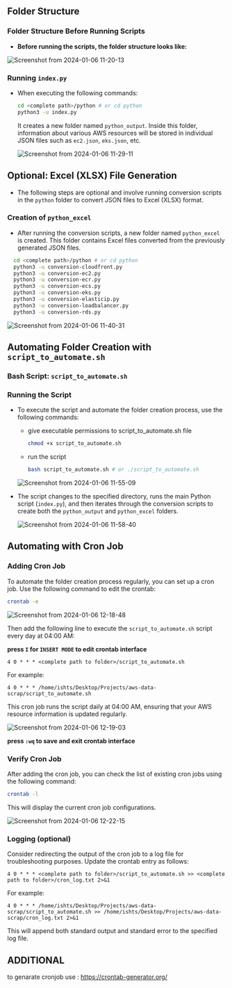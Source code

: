 ## Folder Structure

### Folder Structure Before Running Scripts

- **Before running the scripts, the folder structure looks like:**

![Screenshot from 2024-01-06 11-20-13](https://github.com/ishtiaqSamdani/fetch-aws-resources/assets/82057297/abd2f509-317e-4ff0-b645-56791725f565)


### Running `index.py`

- When executing the following commands:

  ```bash
  cd <complete path>/python # or cd python
  python3 -u index.py
  ```

  It creates a new folder named `python_output`. Inside this folder, information about various AWS resources will be stored in individual JSON files such as `ec2.json`, `eks.json`, etc.

  ![Screenshot from 2024-01-06 11-29-11](https://github.com/ishtiaqSamdani/fetch-aws-resources/assets/82057297/5fb53110-198e-47f0-9376-4b8a60b54eaf)


## Optional: Excel (XLSX) File Generation

- The following steps are optional and involve running conversion scripts in the `python` folder to convert JSON files to Excel (XLSX) format.

### Creation of `python_excel`

- After running the conversion scripts, a new folder named `python_excel` is created. This folder contains Excel files converted from the previously generated JSON files.
```bash
  cd <complete path>/python # or cd python
  python3 -u conversion-cloudfront.py
  python3 -u conversion-ec2.py
  python3 -u conversion-ecr.py
  python3 -u conversion-ecs.py
  python3 -u conversion-eks.py
  python3 -u conversion-elasticip.py
  python3 -u conversion-loadbalancer.py
  python3 -u conversion-rds.py
```
  ![Screenshot from 2024-01-06 11-40-31](https://github.com/ishtiaqSamdani/fetch-aws-resources/assets/82057297/13143dc2-9558-42e2-a981-1b10df9cbca8)

## Automating Folder Creation with `script_to_automate.sh`

### Bash Script: `script_to_automate.sh`

### Running the Script

- To execute the script and automate the folder creation process, use the following commands:
  - give executable permissions to script_to_automate.sh file
    ```bash
    chmod +x script_to_automate.sh
    ```
  - run the script
    ```bash
    bash script_to_automate.sh # or ./script_to_automate.sh
    ```
  ![Screenshot from 2024-01-06 11-55-09](https://github.com/ishtiaqSamdani/fetch-aws-resources/assets/82057297/fb847392-578f-4bbf-8452-cb0ff761c217)

- The script changes to the specified directory, runs the main Python script (`index.py`), and then iterates through the conversion scripts to create both the `python_output` and `python_excel` folders.

  ![Screenshot from 2024-01-06 11-58-40](https://github.com/ishtiaqSamdani/fetch-aws-resources/assets/82057297/1636bf71-5943-4700-abdd-35e8a7286429)


## Automating with Cron Job

### Adding Cron Job

To automate the folder creation process regularly, you can set up a cron job. Use the following command to edit the crontab:

```bash
crontab -e
```
![Screenshot from 2024-01-06 12-18-48](https://github.com/ishtiaqSamdani/fetch-aws-resources/assets/82057297/0d987a8e-8881-4313-a17b-72048f7c0abc)


Then add the following line to execute the `script_to_automate.sh` script every day at 04:00 AM:

**press `I` for `INSERT MODE` to edit crontab interface**
 
```cron
4 0 * * * <complete path to folder>/script_to_automate.sh
```

For example:

```cron
4 0 * * * /home/ishts/Desktop/Projects/aws-data-scrap/script_to_automate.sh
```
This cron job runs the script daily at 04:00 AM, ensuring that your AWS resource information is updated regularly.

![Screenshot from 2024-01-06 12-19-03](https://github.com/ishtiaqSamdani/fetch-aws-resources/assets/82057297/20b3e72f-5d53-4449-8b87-4569cc2cf84e)

**press `:wq` to save and exit crontab interface**

### Verify Cron Job

After adding the cron job, you can check the list of existing cron jobs using the following command:

```bash
crontab -l
```
This will display the current cron job configurations.

![Screenshot from 2024-01-06 12-22-15](https://github.com/ishtiaqSamdani/fetch-aws-resources/assets/82057297/5c79aa05-1308-4a7f-b4e4-ac19a942769f)

### Logging (optional)

Consider redirecting the output of the cron job to a log file for troubleshooting purposes. Update the crontab entry as follows:

```cron
4 0 * * * <complete path to folder>/script_to_automate.sh >> <complete path to folder>/cron_log.txt 2>&1
```

For example:

```cron
4 0 * * * /home/ishts/Desktop/Projects/aws-data-scrap/script_to_automate.sh >> /home/ishts/Desktop/Projects/aws-data-scrap/cron_log.txt 2>&1
```

This will append both standard output and standard error to the specified log file.
## ADDITIONAL 

to genarate cronjob use : https://crontab-generator.org/





